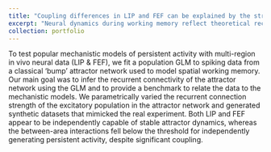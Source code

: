 ```yaml
---
title: "Coupling differences in LIP and FEF can be explained by the strength of recurrent connectivity in attractor networks"
excerpt: "Neural dynamics during working memory reflect theoretical recurrent neural network models. <br/> <br/> <img src='/images/project_figures/resized/elife-52460-fig7-v1.png'>"
collection: portfolio
---
```


To test popular mechanistic models of persistent activity with multi-region in vivo neural data (LIP & FEF), we fit a population GLM to spiking data from a classical ‘bump’ attractor network used to model spatial working memory. Our main goal was to infer the recurrent connectivity of the attractor network using the GLM and to provide a benchmark to relate the data to the mechanistic models. We parametrically varied the recurrent connection strength of the excitatory population in the attractor network and generated synthetic datasets that mimicked the real experiment. Both LIP and FEF appear to be independently capable of stable attractor dynamics, whereas the between-area interactions fell below the threshold for independently generating persistent activity, despite significant coupling.
